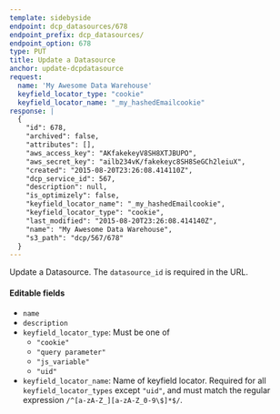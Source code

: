 ```yaml
---
template: sidebyside
endpoint: dcp_datasources/678
endpoint_prefix: dcp_datasources/
endpoint_option: 678
type: PUT
title: Update a Datasource
anchor: update-dcpdatasource
request:
  name: 'My Awesome Data Warehouse'
  keyfield_locator_type: "cookie"
  keyfield_locator_name: "_my_hashedEmailcookie"
response: |
  {
    "id": 678,
    "archived": false,
    "attributes": [],
    "aws_access_key": "AKfakekeyV8SH8XTJBUPO",
    "aws_secret_key": "ailb234vK/fakekeyc8SH8SeGCh2leiuX",
    "created": "2015-08-20T23:26:08.414110Z",
    "dcp_service_id": 567,
    "description": null,
    "is_optimizely": false,
    "keyfield_locator_name": "_my_hashedEmailcookie",
    "keyfield_locator_type": "cookie",
    "last_modified": "2015-08-20T23:26:08.414140Z",
    "name": "My Awesome Data Warehouse",
    "s3_path": "dcp/567/678"
  }
---
```


Update a Datasource.  The `datasource_id` is required in the URL.

#### Editable fields
- `name`
- `description`
- `keyfield_locator_type`: Must be one of
  - `"cookie"`
  - `"query parameter"`
  - `"js_variable"`
  - `"uid"`
- `keyfield_locator_name`: Name of keyfield locator. Required for all `keyfield_locator_types` except `"uid"`, and must
  match the regular expression `/^[a-zA-Z_][a-zA-Z_0-9\$]*$/`.

